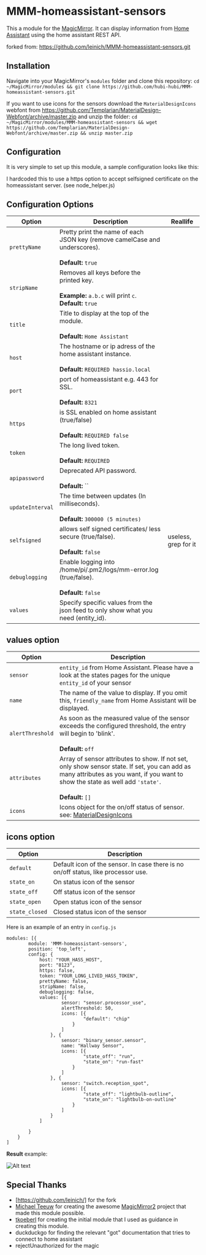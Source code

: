 # MMM-homeassistant-sensors
This a module for the [MagicMirror](https://github.com/MichMich/MagicMirror/tree/develop).
It can display information from [Home Assistant](https://home-assistant.io/) using the home assistant REST API.

forked from: https://github.com/leinich/MMM-homeassistant-sensors.git

## Installation

Navigate into your MagicMirror's `modules` folder and clone this repository:
`cd ~/MagicMirror/modules && git clone https://github.com/hubi-hubi/MMM-homeassistant-sensors.git`

If you want to use icons for the sensors download the `MaterialDesignIcons` webfont from https://github.com/Templarian/MaterialDesign-Webfont/archive/master.zip and unzip the folder:
`cd ~/MagicMirror/modules/MMM-homeassistant-sensors && wget https://github.com/Templarian/MaterialDesign-Webfont/archive/master.zip && unzip master.zip`

## Configuration

It is very simple to set up this module, a sample configuration looks like this:

I hardcoded this to use a https option to accept selfsigned certificate on the homeassistant server. (see node_helper.js)

## Configuration Options

| Option           | Description                                                                                                   | Reallife  |
| ---------------- | ------------------------------------------------------------------------------------------------------------- | --------- |
| `prettyName`     | Pretty print the name of each JSON key (remove camelCase and underscores). <br><br> **Default:** `true`       | |
| `stripName`      | Removes all keys before the printed key. <br><br>**Example:** `a.b.c` will print `c`.<br> **Default:** `true` | |
| `title`          | Title to display at the top of the module. <br><br> **Default:** `Home Assistant`                             | |
| `host`           | The hostname or ip adress of the home assistant instance. <br><br> **Default:** `REQUIRED hassio.local`       | |
| `port`           | port of homeassistant e.g. 443 for SSL. <br><br> **Default:** `8321`                                          | |
| `https`          | is SSL enabled on home assistant (true/false) <br><br> **Default:** `REQUIRED false`                          | |
| `token`          | The long lived token. <br><br> **Default:** `REQUIRED`                                                        | |
| `apipassword`    | Deprecated API password. <br><br> **Default:** ``                                                             | |
| `updateInterval` | The time between updates (In milliseconds). <br><br> **Default:** `300000 (5 minutes)`                        | |
| `selfsigned`     | allows self signed certificates/ less secure (true/false). <br><br> **Default:** `false`                      | useless, grep for it |
| `debuglogging`   | Enable logging into /home/pi/.pm2/logs/mm-error.log (true/false). <br><br> **Default:** `false`               | |
| `values`         | Specify specific values from the json feed to only show what you need (entity_id).                            | |

## values option

| Option           | Description                                                                                                                                                                                                 |
| ---------------- | ----------------------------------------------------------------------------------------------------------------------------------------------------------------------------------------------------------- |
| `sensor`         | `entity_id` from Home Assistant. Please have a look at the states pages for the unique `entity_id` of your sensor                                                                                           |
| `name`           | The name of the value to display. If you omit this, `friendly_name` from Home Assistant will be displayed.                                                                                                  |
| `alertThreshold` | As soon as the measured value of the sensor exceeds the configured threshold, the entry will begin to 'blink'. <br><br> **Default:** `off`                                                                  |
| `attributes`     | Array of sensor attributes to show. If not set, only show sensor state. If set, you can add as many attributes as you want, if you want to show the state as well add `'state'`. <br><br> **Default:** `[]` |
| `icons`          | Icons object for the on/off status of sensor. see: [MaterialDesignIcons](https://materialdesignicons.com/)                                                                                                  |

## icons option

| Option         | Description                                                                        |
| -------------- | ---------------------------------------------------------------------------------- |
| `default`      | Default icon of the sensor. In case there is no on/off status, like processor use. |
| `state_on`     | On status icon of the sensor                                                       |
| `state_off`    | Off status icon of the sensor                                                      |
| `state_open`   | Open status icon of the sensor                                                     |
| `state_closed` | Closed status icon of the sensor                                                   |

Here is an example of an entry in `config.js`

```
modules: [{
		module: 'MMM-homeassistant-sensors',
		position: 'top_left',
		config: {
			host: "YOUR_HASS_HOST",
			port: "8123",
			https: false,
			token: "YOUR_LONG_LIVED_HASS_TOKEN",
			prettyName: false,
			stripName: false,
			debuglogging: false,
			values: [{
					sensor: "sensor.processor_use",
					alertThreshold: 50,
					icons: [{
							"default": "chip"
						}
					]
				}, {
					sensor: "binary_sensor.sensor",
					name: "Hallway Sensor",
					icons: [{
							"state_off": "run",
							"state_on": "run-fast"
						}
					]
				}, {
					sensor: "switch.reception_spot",
					icons: [{
							"state_off": "lightbulb-outline",
							"state_on": "lightbulb-on-outline"
						}
					]
				}
			]

		}
	}
]
```

**Result** example:

![Alt text](https://image.ibb.co/b8edjx/dynamic_icons.png "dynamic icons example")

## Special Thanks

- [https://github.com/leinich/] for the fork
- [Michael Teeuw](https://github.com/MichMich) for creating the awesome [MagicMirror2](https://github.com/MichMich/MagicMirror/tree/develop) project that made this module possible.
- [tkoeberl](https://github.com/tkoeberl) for creating the initial module that I used as guidance in creating this module.
- duckduckgo for finding the relevant "got" documentation that tries to connect to home assistant
- rejectUnauthorized for the magic
